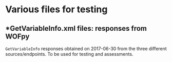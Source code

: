 # Various files for testing

## \*GetVariableInfo.xml files: responses from WOFpy

`GetVariableInfo` responses obtained on 2017-06-30 from the three different sources/endpoints. To be used for testing and assessments.
